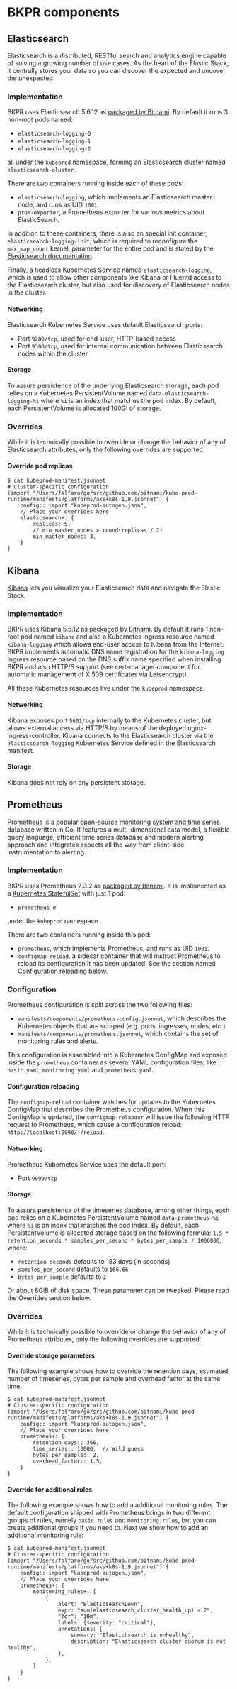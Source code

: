 # BKPR components

## Elasticsearch

Elasticsearch is a distributed, RESTful search and analytics engine capable of solving a growing number of use cases. As the heart of the Elastic Stack, it centrally stores your data so you can discover the expected and uncover the unexpected.

### Implementation

BKPR uses Elasticsearch 5.6.12 as [packaged by Bitnami](https://hub.docker.com/r/bitnami/elasticsearch/). By default it runs 3 non-root pods named:

* `elasticsearch-logging-0`
* `elasticsearch-logging-1`
* `elasticsearch-logging-2`

all under the `kubeprod` namespace, forming an Elasticsearch cluster named `elasticsearch-cluster`.

There are two containers running inside each of these pods:

* `elasticsearch-logging`, which implements an Elasticsearch master node, and runs as UID `1001`.
* `prom-exporter`, a Prometheus exporter for various metrics about ElasticSearch.

In addition to these containers, there is also an special init container, `elasticsearch-logging-init`, which is required to reconfigure the `max_map_count` kernel, parameter for the entire pod and is stated by the [Elasticsearch documentation](https://www.elastic.co/guide/en/elasticsearch/reference/5.6/vm-max-map-count.html).

Finally, a headless Kubernetes Service named `elasticsearch-logging`, which is used to allow other components like Kibana or Fluentd access to the Elasticsearch cluster, but also used for discovery of Elasticsearch nodes in the cluster.

#### Networking

Elasticsearch Kubernetes Service uses default Elasticsearch ports:

* Port `9200/tcp`, used for end-user, HTTP-based access
* Port `9300/tcp`, used for internal communication between Elasticsearch nodes within the cluster

#### Storage

To assure persistence of the underlying Elasticsearch storage, each pod relies on a Kubernetes PersistentVolume named `data-elasticsearch-logging-%i` where `%i` is an index that matches the pod index. By default, each PersistentVolume is allocated 100Gi of storage.

### Overrides

While it is technically possible to override or change the behavior of any of Elasticsearch attributes, only the following overrides are supported:

#### Override pod replicas

```
$ cat kubeprod-manifest.jsonnet
# Cluster-specific configuration
(import "/Users/falfaro/go/src/github.com/bitnami/kube-prod-runtime/manifests/platforms/aks+k8s-1.9.jsonnet") {
    config:: import "kubeprod-autogen.json",
    // Place your overrides here
    elasticsearch+: {
        replicas: 5,
        // min_master_nodes > round(replicas / 2)
        min_master_nodes: 3,
    }
}
```

## Kibana

[Kibana](https://www.elastic.co/products/kibana) lets you visualize your Elasticsearch data and navigate the Elastic Stack.

### Implementation

BKPR uses Kibana 5.6.12 as [packaged by Bitnami](https://hub.docker.com/r/bitnami/kibana/). By default it runs 1 non-root pod named `kibana` and also a Kubernetes Ingress resource named `kibana-logging` which allows end-user access to Kibana from the Internet. BKPR implements automatic DNS name registration for the `kibana-logging` Ingress resource based on the DNS suffix name specified when installing BKPR and also HTTP/S support (see cert-manager component for automatic management of X.509 certificates via Letsencrypt).

All these Kubernetes resources live under the `kubeprod` namespace.

#### Networking

Kibana exposes port `5601/tcp` internally to the Kubernetes cluster, but allows external access via HTTP/S by means of the deployed nginx-ingress-controller.
Kibana connects to the Elasticsearch cluster via the `elasticsearch-logging` Kubernetes Service defined in the Elasticsearch manifest.

#### Storage

Kibana does not rely on any persistent storage.

## Prometheus

[Prometheus](https://prometheus.io/) is a popular open-source monitoring system and time series database written in Go. It features a multi-dimensional data model, a flexible query language, efficient time series database and modern alerting approach and integrates aspects all the way from client-side instrumentation to alerting.

### Implementation

BKPR uses Prometheus 2.3.2 as [packaged by Bitnami](https://hub.docker.com/r/bitnami/prometheus/). It is implemented as a [Kubernetes StatefulSet](https://kubernetes.io/docs/concepts/workloads/controllers/statefulset/) with just 1 pod:

* `prometheus-0`

under the `kubeprod` namespace.

There are two containers running inside this pod:

* `prometheus`, which implements Prometheus, and runs as UID `1001`.
* `configmap-reload`, a sidecar container that will instruct Prometheus to reload its configuration it has been updated. See the section named Configuration reloading below.

### Configuration

Prometheus configuration is split across the two following files:

* `manifests/components/prometheus-config.jsonnet`, which describes the Kubernetes objects that are scraped (e.g. pods, ingresses, nodes, etc.)
* `manifests/components/prometheus.jsonnet`, which contains the set of monitoring rules and alerts.

This configuration is assembled into a Kubernetes ConfigMap and exposed inside the `prometheus` container as several YAML configuration files, like `basic.yaml`, `monitoring.yaml` and `prometheus.yanl`.

#### Configuration reloading

The `configmap-reload` container watches for updates to the Kubernetes ConfigMap that describes the Prometheus configuration. When this ConfigMap is updated, the `configmap-relaoder` will issue the following HTTP request to Prometheus, which cause a configuration reload: `http://localhost:9090/-/reload`.

#### Networking

Prometheus Kubernetes Service uses the default port:

* Port `9090/tcp`

#### Storage

To assure persistence of the timeseries database, among other things, each pod relies on a Kubernetes PersistentVolume named `data-prometheus-%i` where `%i` is an index that matches the pod index. By default, each PersistentVolume is allocated storage based on the following formula: `1.5 * retention_seconds * samples_per_second * bytes_per_sample / 1000000`, where:

* `retention_seconds` defaults to 183 days (in seconds)
* `samples_per_second` defaults to `166.66`
* `bytes_per_sample` defaults to `2`

Or about 8GiB of disk space. These parameter can be tweaked. Please read the Overrides section below.

### Overrides

While it is technically possible to override or change the behavior of any of Prometheus attributes, only the following overrides are supported:

#### Override storage parameters

The following example shows how to override the retention days, estimated number of timeseries, bytes per sample and overhead factor at the same time.

```
$ cat kubeprod-manifest.jsonnet
# Cluster-specific configuration
(import "/Users/falfaro/go/src/github.com/bitnami/kube-prod-runtime/manifests/platforms/aks+k8s-1.9.jsonnet") {
    config:: import "kubeprod-autogen.json",
    // Place your overrides here
    prometheus+: {
        retention_days:: 366,
        time_series:: 10000,  // Wild guess
        bytes_per_sample:: 2,
        overhead_factor:: 1.5,
    }
}
```

#### Override for additional rules

The following example shows how to add a additional monitoring rules. The default configuration shipped with Prometheus brings in two different groups of rules, namely `basic.rules` and `monitoring.rules`, but you can create additional groups if you need to. Next we show how to add an additional monitoring rule:

```
$ cat kubeprod-manifest.jsonnet
# Cluster-specific configuration
(import "/Users/falfaro/go/src/github.com/bitnami/kube-prod-runtime/manifests/platforms/aks+k8s-1.9.jsonnet") {
    config:: import "kubeprod-autogen.json",
    // Place your overrides here
    prometheus+: {
        monitoring_rules+: [
            {
                alert: "ElasticsearchDown",
                expr: "sum(elasticsearch_cluster_health_up) < 2",
                "for": "10m",
                labels: {severity: "critical"},
                annotations: {
                    summary: "Elastichsearch is unhealthy",
                    description: "Elasticsearch cluster quorum is not healthy",
                },
            },
        ]
    }
}
```

